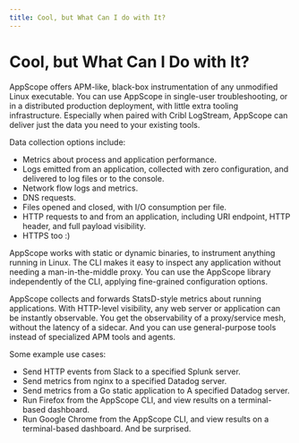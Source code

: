 ```yaml
---
title: Cool, but What Can I do with It?
---
```


# Cool, but What Can I Do with It?

AppScope offers APM-like, black-box instrumentation of any unmodified Linux executable. You can use AppScope in single-user troubleshooting, or in a distributed production deployment, with little extra tooling infrastructure. Especially when paired with Cribl LogStream, AppScope can deliver just the data you need to your existing tools.

Data collection options include:

- Metrics about process and application performance.
- Logs emitted from an application, collected with zero configuration, and delivered to log files or to the console.
- Network flow logs and metrics.
- DNS requests.
- Files opened and closed, with I/O consumption per file.
- HTTP requests to and from an application, including URI endpoint, HTTP header, and full payload visibility.
- HTTPS too :)

AppScope works with static or dynamic binaries, to instrument anything running in Linux. The CLI makes it easy to inspect any application without needing a man-in-the-middle proxy. You can use the AppScope library independently of the CLI, applying fine-grained configuration options.

AppScope collects and forwards StatsD-style metrics about running applications. With HTTP-level visibility, any web server or application can be instantly observable. You get the observability of a proxy/service mesh, without the latency of a sidecar. And you can use general-purpose tools instead of specialized APM tools and agents.

Some example use cases:

- Send HTTP events from Slack to a specified Splunk server.
- Send metrics from nginx to a specified Datadog server.
- Send metrics from a Go static application to A specified Datadog server.
- Run Firefox from the AppScope CLI, and view results on a terminal-based dashboard.
- Run Google Chrome from the AppScope CLI, and view results on a terminal-based dashboard. And be surprised.
